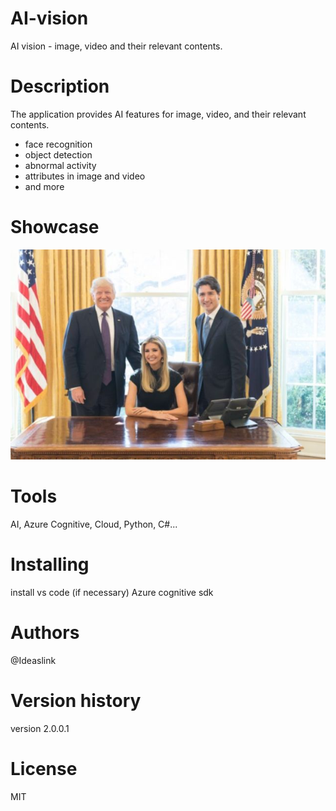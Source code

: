 # AI-vision
AI vision - image, video and their relevant contents.

# Description

The application provides AI features for image, video, and their relevant contents.

- face recognition
- object detection
- abnormal activity
- attributes in image and video
- and more

# Showcase

![Screenshot](assets/trump_td.jpg)

# Tools 

AI, Azure Cognitive, Cloud, Python, C#...

# Installing

install vs code (if necessary)
Azure cognitive sdk

# Authors
@Ideaslink

# Version history
version 2.0.0.1

# License
MIT

